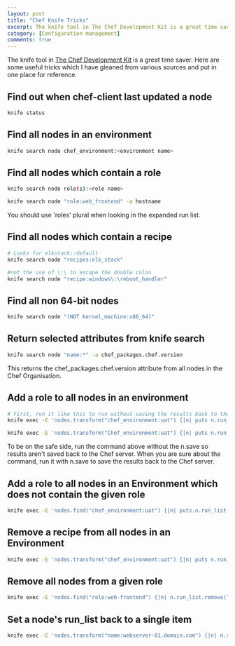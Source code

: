 ```yaml
---
layout: post
title: "Chef Knife Tricks"
excerpt: The knife tool in The Chef Development Kit is a great time saver. Here are some useful tricks which I have gleaned from various sources.
category: [Configuration management]
comments: true
---
```



The knife tool in [The Chef Development Kit](https://downloads.chef.io/chefdk "Chef Development Kit Download") is a great time saver. Here are some useful tricks which I have gleaned from various sources and put in one place for reference.

## Find out when chef-client last updated a node
```bash
knife status

```

## Find all nodes in an environment
```bash
knife search node chef_environment:<environment name>
```

## Find all nodes which contain a role
```bash
knife search node role(s):<role name>

knife search node "role:web_frontend" -a hostname
```

You should use 'roles' plural when looking in the expanded run list.

## Find all nodes which contain a recipe
```bash
# Looks for elkstack::default
knife search node "recipes:elk_stack"

#not the use of \:\ to escape the double colon
knife search node "recipe:windows\:\reboot_handler"
```

## Find all non 64-bit nodes
```bash
knife search node "(NOT kernel_machine:x86_64)"
```

## Return selected attributes from knife search
```bash
knife search node "name:*" -a chef_packages.chef.version
```
This returns the chef_packages.chef.version attribute from all nodes in the Chef Organisation.

## Add a role to all nodes in an environment
```bash
# First, run it like this to run without saving the results back to the Chef server.
knife exec -E 'nodes.transform("chef_environment:uat") {|n| puts n.run_list << "role[hosts_file]" }'

knife exec -E 'nodes.transform("Chef_environment:uat") {|n| puts n.run_list << "role[hosts_file]"; n.save}'
```

To be on the safe side, run the command above without the n.save so results aren't saved back to the Chef server. When you are sure
about the command, run it with n.save to save the results back to the Chef server.

## Add a role to all nodes in an Environment which does not contain the given role
```bash
knife exec -E 'nodes.find("chef_environment:uat") {|n| puts.n.run_list << "role[base]" unless n.run_list.include?("role[base]"); n.save }'
```
## Remove a recipe from all nodes in an Environment
```bash
knife exec -E 'nodes.transform("chef_environment:uat") {|n| puts n.run_list.remove("recipe[chef-client::upgrade]""); n.save }'
```

## Remove all nodes from a given role
```bash
knife exec -E 'nodes.find("role:web-frontend") {|n| n.run_list.remove("role(web-frontend)"); n.save }'
```

## Set a node's run_list back to a single item
```bash
knife exec -E 'nodes.transform("name:webserver-01.domain.com") {|n| n.run_list(["role[base]"])}'
```
